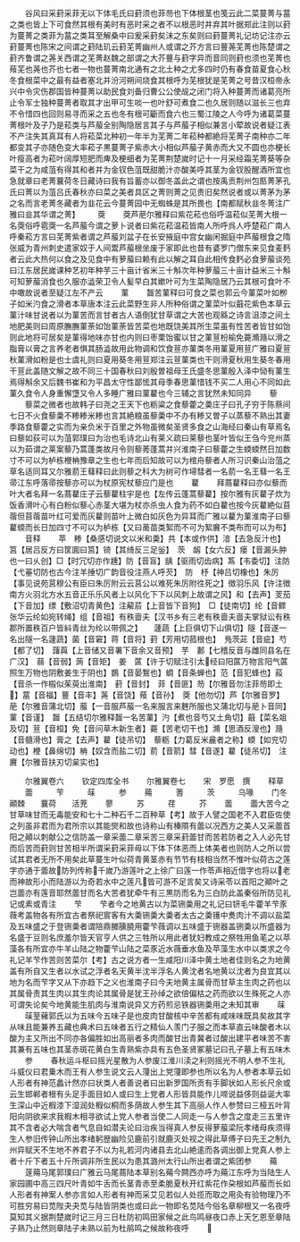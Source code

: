 <!-- { "loadSidebar": true } -->
　　谷风曰采葑采菲无以下体毛氏曰葑须也菲芴也下体根茎也笺云此二菜蔓菁与葍之类也皆上下可食然其根有美时有恶时采之者不以根恶时并弃其叶据郑此注则以葑为蔓菁之类菲为葍之类耳至解桑中曰爰采葑矣沬之东矣则曰葑蔓菁礼记坊记注亦云葑蔓菁也陈宋之间谓之葑陆玑云葑芜菁幽州人或谓之芥方言曰蘴荛芜菁也陈楚谓之葑齐鲁谓之荛关西谓之芜菁赵魏之部谓之大芥蘴与葑字异而音同则葑也须也芜菁也薞芜也荛也芥也七者一物也蔓菁南北通有之北土种之尤多四时仍有春食苗夏食心秋冬食根菜中之最有益者塞北并汾河朔间烧食其根呼为芜根犹是芜菁之号昔汉桓帝永兴中令灾伤郡国皆种蔓菁以助民食刘备归曹公公使觇之闭门将入种蔓菁而诸葛亮所止令军士独种蔓菁者取其才出甲可生啖一也叶舒可煮食二也久居则随以滋长三也弃不令惜四也回则易寻而采之五也冬有根可斸而食六也三蜀江陵之人今呼为诸葛菜蔓菁根叶及子乃是菘类与芦菔全别陶隐居言其子与芦菔子相似兼言小荤故说者疑江表不产注失其真耳有人将菘菜北种初一年半为芜菁二年菘种都絶将芜菁子南种亦二年都变其子亦随色变大率菘子黒蔓菁子紫赤大小相似芦菔子黄赤而大又不圆也亦梗长叶瘦高者为菘叶阔厚短肥而庳及梗细者为芜菁荆楚嵗时记十一月采经霜芜菁葵等杂菜干之为咸菹有得其和者并为金钗色菹既甜脆汁亦酸美呼其茎为金钗股醒酒所宜也急就章曰老菁蘘荷冬日藏诗曰我有旨蓄亦以御冬盖此之谓也按禹贡荆州包匦菁茅孔氏曰菁以为菹吕氏春秋亦曰菜之美者具区之菁则菁之见贵旧矣然说者或以菁茅为茅之名而言老菁冬藏者为韭花云今蔓菁园中无蜘蛛是其所畏也【南都赋秋韭冬菁注广雅曰韭其华谓之菁】
　　葖
　　葖芦萉尔雅释曰紫花菘也俗呼温菘似芜菁大根一名葖俗呼雹葖一名芦菔今谓之萝卜说者曰紫花菘温菘皆南人所呼呉人呼楚菘广南人呼秦菘方言曰芜菁紫者谓之芦菔刘盆子在长安掖庭中宫女幽闲掘庭中芦菔根食之隋张威为青州刺史遣家奴于人间鬻芦菔根坐废于家即此也昔有婆罗门僧东来见食麦麫者云此大热何以食之及见食中有萝菔曰赖有此以解之耳自此相传食麫必食萝菔谈苑曰江东居民嵗课种艺初年种芋三十亩计省米三十斛次年种萝菔三十亩计益米三十斛可知萝菔消食也久服亦澁荣卫令人髪早白其嫰叶可为生菜陶隐居乃云其根可食叶不中噉故说者至疑江左不产云
　　菫
　　齧苦菫释曰可食之菜也郭云今菫菜叶如栁子如米汋食之滑者本草唐本注云此菜野生非人所种俗谓之菫菜叶似蕺花紫色本草云菫汁味甘说者以为菫苦而言甘者古人语倒犹甘草谓之大苦也观緜之诗言沮漆之间土地肥美则曰周原膴膴菫荼如饴菫荼皆苦菜也地既饶美其所生菜虽有性苦者皆甘如饴则此地将可居矣是菫得地味亦甘也内则曰枣栗饴蜜以甘之菫荁枌榆免薧滫瀡以滑之脂膏以膏之言养老者惧其肠澁故用此物调和饮食荁亦菫类冬用菫夏用荁广雅曰夏荁秋菫滑如粉是也士虞礼则曰夏用葵冬用荁郑注云荁菫类也干则滑夏秋用生葵冬春用干荁此盖随文解之故不同三十国春秋曰刘殷曽祖母王氏盛冬思菫殷入泽中恸有菫生焉得斛余又后魏书崔和为平昌太守性鄙恡其母季春思菫惜钱不买二人用心不同如此菫久食令人身重懈墯又令人多睡广雅曰菫藋也今三辅之言犹然未知同异
　　藜
　　藜菜之微者也故韩子曰尧之王天下也粝粱之食藜藿之羮庄子曰孔子穷于陈蔡间七日不火食藜羮不糁糁米糁也言其絶粮虽藜羮中不办有糁又曽子以蒸藜不熟出其妻季路食藜藿之实而为亲负米于百里之外物虽微矣圣贤多食之山海经曰秦山有草焉名曰藜如荻可以为菹郭璞曰为治也毛诗北山有莱义疏曰莱藜也茎叶皆似王刍今兖州蒸以为茹谓之莱案藜乃蒿蓬类故月令则藜莠蓬蒿并兴淮南子曰藜藿之生蝡蝡然日加数寸不可以为栌栋楩柟豫章之生也七年而后知故可以为棺舟藜者人所习识秦山治菹之草名适同耳又尔雅葥王蔧释曰此则藜之科大为树可作埽彗者一名葥一名王蔧一名王帚江东呼落帚按藜亦可以为杖原宪杖藜应门是也
　　藋
　　拜蔏藋释曰亦似藜而叶大者名拜一名蔏藋庄子云藜藋柱宇是也【左传云蓬蒿藜藋】按尔雅有灰藋子炊为饭香滑叶心有白粉似藜心赤茎大堪为杖亦杀虫人食为药不如白藋也按今灰藋絶似苜蓿但苜蓿苗叶红可爱而灰藋则苗叶上微白如灰色为异耳而广雅以藋为菫淮南子曰藜藋蝡而长日加四寸不可以为栌栋【又曰蔐苗类絮而不可为絮黂不类布而可以为布】
　　音释
　　苹　糁【桑感切说文以米和羮】共【本或作供】湆【去急反汁也】筥【居吕反方曰筐圎曰筥】锜【其绮反三足釡】　茨　衂【女六反】瘘【音漏头肿也一曰乆创】□【时冗切亦作尰】防【音盲】龋【驱雨切齿病】蒍【韦委切】注防【弋菙切防也古今注羊捶切广韵音役注燕人呼芡】　防　杼【神吕切橡也】朱厉【事见说苑莒穆公有臣曰朱厉附云云莒公以难死朱厉附徃死之】徴羽乐风【许注徴南方火羽北方水五音正乐乐风者上以风化下下以风刺上故谓之风】和【去声】芰茄【下音加】缥【敷沼切青黄色】注薢茩【上音皆下音狗】　□【徒南切】纶【音鳏张华云纶如宛转绳】组【音祖】有秩啬夫【汉书乡有三老有秩啬夫啬夫掌狱讼有秩郡所置秩百户皆紏青丝为纶以带佩之】　　蘧蔬【上巨俱切下山俱切】隧【音遂一名出隧一名蘧蔬】菌【音窘】蒋【音将】葑【芳用切菰根也】　鳬茨茈【音疵】芍【都了切】　藷藇【上音储又音署下音余又音预】　芋　郪【七稽反音与雌同县名在广汉】　蒻【音弱】蒟【音矩】　姜　蓲【许于切赋注引太经曰阳蓲万物言阳气蓲照生万物也阴敷姜生于阴也】鷃【音晏鴽也】蜩【音条蝉也】范【音犯蜂也】蔱【音杀一作榝似茱萸出淮南】　葑【音封】　菲【音匪】芴【尔雅音勿注菲芴即土】葍【音福】蘴【音丰】荛【音饶】薞【音孙】　葖【他勿切】芦【尔雅音罗】萉【尔雅音蒲北切】菔【一音服芦菔一名来服言来麰所服也又蒲北切与萉卜音同】　菫【音谨】　齧【五结切尔雅释齧一名苦菫】汋【煮也音芍又土角切】蕺【菜名爼及切】荁【音桓】免【音问草木新生者】薧【苦老切干也】滫【思酒反溲也】瀡【音髓滑也】膏之【去声】藋【徒吊切】　藜粝【力葛反米麄者之称】蝡【如兖切动也】楩【鼻绵切】柟【奴含而盐二切】葥【音箭】彗【音遂】藋【徒吊切】　注黂【尔雅音扶刃切枲实也】

　　尔雅翼卷六
　　钦定四库全书
　　尔雅翼卷七
　　宋　罗愿　撰
　　释草
　　蘦　　　苄　　　菋　　　参
　　薚　　　蓍　　　茨　　　乌喙
　　门冬　　顚棘　　蘘荷　　活茺
　　蓼　　　苏　　　荏　　　芥
　　蘦
　　蘦大苦今之甘草味甘而无毒能安和七十二种石千二百种草【考】故于人譬之国老不入君臣佐使之列虽非君而为君所宗以其能爕和故也诗称山有榛隰有蘦以况西方之美人又采蘦首阳之顚以刺献公之信防盖一章采蘦二章采苦三章采葑蘦甘而苦若防者之入人必先甘而后苦而葑则甘苦相半所谓采葑采菲毋以下体下体恶而上体美者也则防人之所以尝试其君者无所不用矣此草蔓生叶似荷青黄茎赤有节节有枝相当然不惟叶似荷古之莲字亦通于蘦故防列传称千嵗乃游莲叶之上徐广曰莲一作苓声相近借字也将以老而神故形小而陆游以为奇若水中之莲凡皆可游不足言矣又诗采苓以首阳之顚叶之岂蘦亦有莲音耶然蘦甘而名大苦者犹牵牛有三黒防而名为三白防此盖秦俗所防见礼记或素或青注
　　芐
　　芐者今之地黄古以为菜铏羮用之礼记曰钘毛牛藿羊芐豕薇考盖物各有所宜古者祭祀賔客有大羮铏羮大羮者太古之羮镬中煑肉汁不调以盐菜及五味盛之于登铏羮者谓陪鼎膷臐膮用藿芐薇调以五味盛于铏器盖铏羮以所盛器为名盛于豆则名庶羞尔皆天官亨人供之三牲所以用此者犹妇教成之祭牲用鱼芼之以苹藻各有所宜亦牛羊山陆之物藿芐山陆之菜豕近水薇垂水鱼及苹藻生水中以类求之今礼记羊芐作苦则苦菜尔【考】古之说方者一生咸阳川泽中黄土地者佳则名之为地黄盖有所自又生者以水试之浮者名天黄半沈半浮名人黄沈者名地黄以沈者为良宜其以地为名而芐字又从下亦趋下之义也淮南子曰今夫地黄主属骨而甘草主生肉之药也以其属骨责其生肉以其生肉论其属骨是犹王孙绰之欲倍偏枯之药而欲以生殊死之人亦可谓失论矣今地黄能生肌肉与淮南说异又方药煎忌铁器铏羮用之未知其审
　　菋
　　菋荎藸郭氏以为五味今五味子是也皮肉甘酸核中辛苦都有咸味味既具矣故其字从味且能兼养五藏也典术曰五味者五行之精仙人羡门子服之而本草直云味酸者木以酸为主又所出不同亦各偏胜如出高丽者多肉而酸甘出青冀者过酸出建平者味苦不害其兼有五味也其茎赤斑花黄白生青熟紫亦具有五色圣贤冢墓记曰孔子墓上有五味木
　　参
　　春秋运斗枢曰摇光星散为人参废江淮川渎之利则摇光不明人参不生礼斗威仪曰君乗木而王有人参生说文云人薓出上党薓即参也所以名为人参者本草云如人形者有神范蠡计然亦曰状类人者善说者曰出新罗国所贡有手脚状如人形长尺余或云生邯郸者根有头足手面目如人或曰生上党者人形皆具能作儿啼说益侈则益诞大率生深山中近椵漆下湿润处椵似桐而多荫故人参生其下高丽人作人参赞曰三桠五叶背阳向阴欲来求我椵木相寻欲试上党人参者当使二人同走一与人参含之度走三五里许其不含者必大喘含者气息自如潜夫论曰治疾当得真人参反得萝菔梁阮孝绪母疾须得生人参旧传钟山所出孝绪躬歴幽险见鹿前引就鹿灭处视之得此草傅子曰先王之制九州异赋天不生地不养君子不以为礼若河内诸县去北山絶逺而各调出御上党真人参上者十斤下者五十斤所调非所生民以为患其潞州太行山所出者谓之紫团参
　　薚
　　蓫薚马尾郭璞曰广雅云马尾蔏陆本草别名薚今闗西亦呼为薚江东呼为当陆生人家园圃中高三四尺叶青如牛舌而长茎青赤至柔脆夏秋开红紫花作朶根如芦菔而长如人形者有神案人参亦言如人形者有神而采艾见若似人处揽而取之用灸有验物理乃不可胜穷易曰苋陛夬夬苋与陆皆阴类也或曰此一物即名苋陆今俗名章柳根又一名夜呼莫知其义据荆楚嵗时记三月三日杜防初鸣田家候之此鸟鸣昼夜口赤上天乞恩至章陆子熟乃止然则章陆子未熟以前为杜鹃鸣之候故称夜呼
　　
